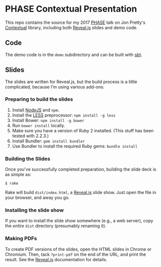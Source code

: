 # PHASE Contextual Presentation

This repo contains the source for my 2017 [PHASE](https://www.scala-phase.org)
talk on Jon Pretty's [Contextual](http://co.ntextu.al/) library, including
both [Reveal.js][] slides and demo code.

## Code

The demo code is in the `demo` subdirectory and can be built with
[sbt](http://scala-sbt.org).

## Slides

The slides are written for Reveal.js, but the build process is a little
complicated, because I'm using various add-ons.

### Preparing to build the slides

1. Install [NodeJS][] and `npm`.
2. Install the [LESS][] preprocessor: `npm install -g less`
3. Install Bower: `npm install -g bower`
4. Run `bower install` locally.
5. Make sure you have a version of Ruby 2 installed. (This stuff has been
   tested with 2.2.3.)
6. Install Bundler: `gem install bundler`
7. Use Bundler to install the required Ruby gems: `bundle install`

### Building the Slides

Once you've successfully completed preparation, building the slide deck
is as simple as:

    $ rake

Rake will build `dist/index.html`, a [Reveal.js][] slide show. Just
open the file in your browser, and away you go.

### Installing the slide show

If you want to install the slide show somewhere (e.g., a web server), copy
the _entire_ `dist` directory (presumably renaming it).

### Making PDFs

To create PDF versions of the slides, open the HTML slides in Chrome or
Chromium. Then, tack `?print-pdf` on the end of the URL, and print the result.
See the [Reveal.js][] documentation for details.

[Ruby]: http://www.ruby-lang.org/
[Rake]: http://rake.rubyforge.org/
[Bundler]: http://gembundler.com/
[LESS]: http://lesscss.org/
[Reveal.js]: https://github.com/hakimel/reveal.js
[NodeJS]: http://nodejs.org
[PHASE]: http://scala-phase.org
[Northeast Scala Symposium]: http://www.nescala.org

